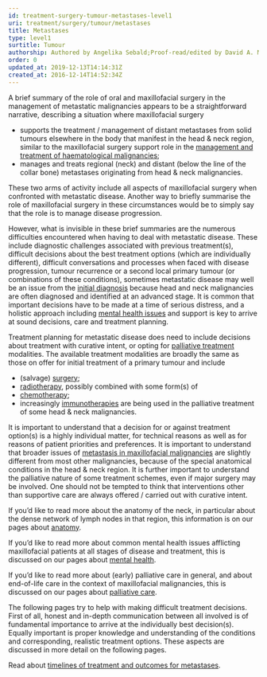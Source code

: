 ```yaml
---
id: treatment-surgery-tumour-metastases-level1
uri: treatment/surgery/tumour/metastases
title: Metastases
type: level1
surtitle: Tumour
authorship: Authored by Angelika Sebald;Proof-read/edited by David A. Mitchell
order: 0
updated_at: 2019-12-13T14:14:31Z
created_at: 2016-12-14T14:52:34Z
---
```


<p>A brief summary of the role of oral and maxillofacial
    surgery in the management of metastatic malignancies
    appears to be a straightforward narrative, describing a
    situation where maxillofacial surgery</p>
<ul>
    <li>supports the treatment / management of distant
        metastases from solid tumours elsewhere in the body
        that manifest in the head &amp; neck region, similar
        to the maxillofacial surgery support role in the <a href="/treatment/surgery/tumour/blood-malignancy">management
            and treatment of haematological
            malignancies</a>;</li>
    <li>manages and treats regional (neck) and distant
        (below the line of the collar bone) metastases
        originating from head &amp; neck malignancies.</li>
</ul>
<p>These two arms of activity include all aspects of
    maxillofacial surgery when confronted with metastatic
    disease. Another way to briefly summarise the role of
    maxillofacial surgery in these circumstances would be to
    simply say that the role is to manage disease
    progression.</p>
<p>However, what is invisible in these brief summaries are
    the numerous difficulties encountered when having to
    deal with metastatic disease. These include diagnostic
    challenges associated with previous treatment(s),
    difficult decisions about the best treatment options
    (which are individually different), difficult
    conversations and processes when faced with disease
    progression, tumour recurrence or a second local primary
    tumour (or combinations of these conditions), sometimes
    metastatic disease may well be an issue from the <a href="/diagnosis/a-z/cancer/mouth-cancer">initial
        diagnosis</a> because head and neck malignancies are
    often diagnosed and identified at an advanced stage. It
    is common that important decisions have to be made at a
    time of serious distress, and a holistic approach
    including <a href="/help/mental-health/getting-started">mental
        health issues</a> and support is key to arrive at
    sound decisions, care and treatment planning.</p>
<p>Treatment planning for metastatic disease does need to
    include decisions about treatment with curative intent,
    or opting for <a href="/treatment/timelines/palliative-care/more-info">palliative
        treatment</a> modalities. The available treatment
    modalities are broadly the same as those on offer for
    initial treatment of a primary tumour and include</p>
<ul>
    <li>(salvage) <a href="/treatment/surgery">surgery</a>;
    </li>
    <li><a href="/treatment/radiotherapy">radiotherapy</a>,
        possibly combined with some form(s) of</li>
    <li><a href="/treatment/chemotherapy">chemotherapy</a>;
    </li>
    <li>increasingly <a href="/treatment-other-new-developments-immunotherapies-level1">immunotherapies</a>
        are being used in the palliative treatment of some
        head &amp; neck malignancies.</li>
</ul>
<p>It is important to understand that a decision for or
    against treatment option(s) is a highly individual
    matter, for technical reasons as well as for reasons of
    patient priorities and preferences. It is important to
    understand that broader issues of <a href="/diagnosis/a-z/tumour/metastases/more-info">metastasis
        in maxillofacial malignancies</a> are slightly
    different from most other malignancies, because of the
    special anatomical conditions in the head &amp; neck
    region. It is further important to understand the
    palliative nature of some treatment schemes, even if
    major surgery may be involved. One should not be tempted
    to think that interventions other than supportive care
    are always offered / carried out with curative intent.
</p>
<aside>
    <p>If you’d like to read more about the anatomy of the
        neck, in particular about the dense network of lymph
        nodes in that region, this information is on our
        pages about <a href="/diagnosis/anatomy">anatomy</a>.
    </p>
</aside>
<aside>
    <p>If you’d like to read more about common mental health
        issues afflicting maxillofacial patients at all
        stages of disease and treatment, this is discussed
        on our pages about <a href="/help/mental-health/getting-started">mental
            health</a>.</p>
</aside>
<aside>
    <p>If you’d like to read more about (early) palliative
        care in general, and about end-of-life care in the
        context of maxillofacial malignancies, this is
        discussed on our pages about <a href="/treatment/timelines/palliative-care">palliative
            care</a>.</p>
</aside>
<p>The following pages try to help with making difficult
    treatment decisions. First of all, honest and in-depth
    communication between all involved is of fundamental
    importance to arrive at the individually best
    decision(s). Equally important is proper knowledge and
    understanding of the conditions and corresponding,
    realistic treatment options. These aspects are discussed
    in more detail on the following pages.</p>
<aside>
    <p>Read about <a href="/treatment/timelines/tumour/metastases">timelines
            of treatment and outcomes for metastases</a>.
    </p>
</aside>
